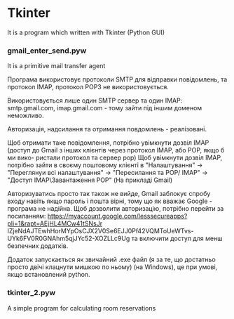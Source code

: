 # Tkinter

It is a program which written with Tkinter (Python GUI)

### gmail_enter_send.pyw

It is a primitive mail transfer agent  

Програма використовує протоколи SMTP для відправки повідомлень, 
та протокол IMAP, протокол POP3 не використовується.

Використовується лише один SMTP сервер та один IMAP: smtp.gmail.com, 
imap.gmail.com - тому зайти під іншим доменом неможливо.

Авторизація, надсилання та отримання повдомлень - реалізовані.

Щоб отримати таке повідомлення, потрібно увімкнути дозвіл IMAP (доступ
до Gmail з інших клієнтів через протокол IMAP, або POP, якщо б ми вико-
ристали протокол та сервер pop)
Щоб увімкнути дозвіл IMAP, потрібно зайти в своєму поштовому клієнті в
"Налаштування" -> "Переглянуи всі налаштування" -> "Пересилання та POP/
IMAP" -> "Доступ IMAP\Завантаження POP" (На прикладі Gmail)

Авторизуватись просто так також не вийде, Gmail заблокує спробу входу
навіть якщо пароль і пошта вірні, тому що як вважає Google - програма не
надійна. Щоб дозволити авторизацію, потрібно перейти за посиланням:
https://myaccount.google.com/lesssecureapps?pli=1&rapt=AEjHL4MCw41tSNsJr
IZjeNdAJTEwhHorMYpOsCJX2V0Se6EJJ0Pf42VQMToUeWTvs-UYk6FV0R0GNAhm5qjJYc52-XOZLLc9Ug
та включити доступ для менш безпечних додатків.

Додаток запускається як звичайний .exe файл (я за те, що достатньо просто двічі 
клацнути мишкою по ньому) (на Windows), це при умові, якщо встановлений python.

### tkinter_2.pyw

A simple program for calculating room reservations
